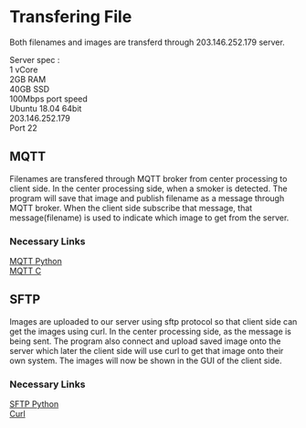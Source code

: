 # Transfering File
Both filenames and images are transferd through 203.146.252.179 server.

Server spec : <br/>
1 vCore <br/>
2GB RAM <br/>
40GB SSD <br/>
100Mbps port speed <br/>
Ubuntu 18.04 64bit <br/>
203.146.252.179 <br/>
Port 22


## MQTT
Filenames are transfered through MQTT broker from center processing to client side. In the center processing side, when a smoker is detected. The program will save that image and publish filename as a message through MQTT broker. When the client side subscribe that message, that message(filename) is used to indicate which image to get from the server.
### Necessary Links
[MQTT Python](http://www.steves-internet-guide.com/into-mqtt-python-client/) <br/>
[MQTT C](https://www.eclipse.org/paho/files/mqttdoc/MQTTClient/html/index.html)

## SFTP
Images are uploaded to our server using sftp protocol so that client side can get the images using curl. In the center processing side, as the message is being sent. The program also connect and upload saved image onto the server which later the client side will use curl to get that image onto their own system. The images will now be shown in the GUI of the client side.
### Necessary Links
[SFTP Python](https://pypi.org/project/pysftp/) <br/>
[Curl](https://github.com/curl/curl)

